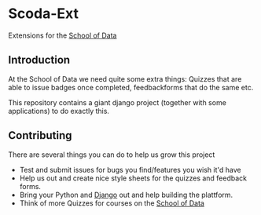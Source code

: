 # Scoda-Ext

Extensions for the [School of Data](http://schoolofdata.org)

## Introduction

At the School of Data we need quite some extra things: Quizzes that are
able to issue badges once completed, feedbackforms that do the same etc. 

This repository contains a giant django project (together with some
applications) to do exactly this.

## Contributing

There are several things you can do to help us grow this project

* Test and submit issues for bugs you find/features you wish it'd have
* Help us out and create nice style sheets for the quizzes and feedback
  forms.
* Bring your Python and [Django](http://djangoproject.org) out and help
  building the plattform.
* Think of more Quizzes for courses on the [School of Data](http://schoolofdata.org/courses)


